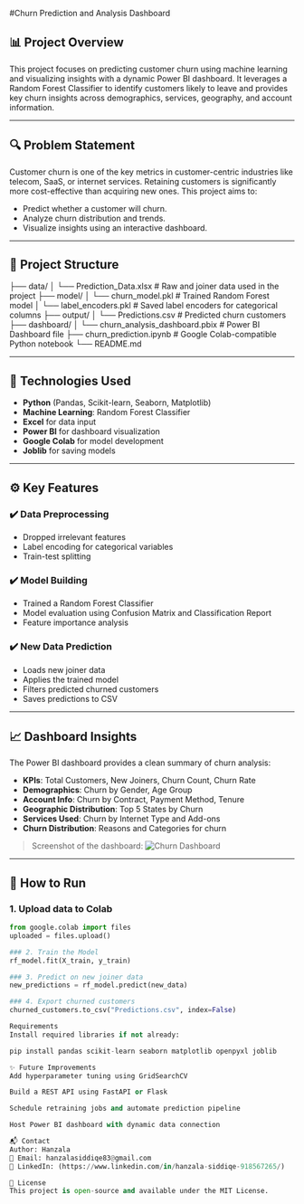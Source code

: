#Churn Prediction and Analysis Dashboard

## 📊 Project Overview

This project focuses on predicting customer churn using machine learning and visualizing insights with a dynamic Power BI dashboard. It leverages a Random Forest Classifier to identify customers likely to leave and provides key churn insights across demographics, services, geography, and account information.

---

## 🔍 Problem Statement

Customer churn is one of the key metrics in customer-centric industries like telecom, SaaS, or internet services. Retaining customers is significantly more cost-effective than acquiring new ones. This project aims to:
- Predict whether a customer will churn.
- Analyze churn distribution and trends.
- Visualize insights using an interactive dashboard.

---

## 📁 Project Structure
├── data/
│ └── Prediction_Data.xlsx # Raw and joiner data used in the project
├── model/
│ └── churn_model.pkl # Trained Random Forest model
│ └── label_encoders.pkl # Saved label encoders for categorical columns
├── output/
│ └── Predictions.csv # Predicted churn customers
├── dashboard/
│ └── churn_analysis_dashboard.pbix # Power BI Dashboard file
├── churn_prediction.ipynb # Google Colab-compatible Python notebook
└── README.md


---

## 🧠 Technologies Used

- **Python** (Pandas, Scikit-learn, Seaborn, Matplotlib)
- **Machine Learning**: Random Forest Classifier
- **Excel** for data input
- **Power BI** for dashboard visualization
- **Google Colab** for model development
- **Joblib** for saving models

---

## ⚙️ Key Features

### ✔️ Data Preprocessing
- Dropped irrelevant features
- Label encoding for categorical variables
- Train-test splitting

### ✔️ Model Building
- Trained a Random Forest Classifier
- Model evaluation using Confusion Matrix and Classification Report
- Feature importance analysis

### ✔️ New Data Prediction
- Loads new joiner data
- Applies the trained model
- Filters predicted churned customers
- Saves predictions to CSV

---

## 📈 Dashboard Insights

The Power BI dashboard provides a clean summary of churn analysis:

- **KPIs**: Total Customers, New Joiners, Churn Count, Churn Rate
- **Demographics**: Churn by Gender, Age Group
- **Account Info**: Churn by Contract, Payment Method, Tenure
- **Geographic Distribution**: Top 5 States by Churn
- **Services Used**: Churn by Internet Type and Add-ons
- **Churn Distribution**: Reasons and Categories for churn

> Screenshot of the dashboard:
> ![Churn Dashboard](./dashboard/churn_analysis_summary.png)

---

## 🚀 How to Run

### 1. Upload data to Colab
```python
from google.colab import files
uploaded = files.upload()

### 2. Train the Model
rf_model.fit(X_train, y_train)

### 3. Predict on new joiner data
new_predictions = rf_model.predict(new_data)

### 4. Export churned customers
churned_customers.to_csv("Predictions.csv", index=False)

Requirements
Install required libraries if not already:

pip install pandas scikit-learn seaborn matplotlib openpyxl joblib

✨ Future Improvements
Add hyperparameter tuning using GridSearchCV

Build a REST API using FastAPI or Flask

Schedule retraining jobs and automate prediction pipeline

Host Power BI dashboard with dynamic data connection

📬 Contact
Author: Hanzala
📧 Email: hanzalasiddiqe83@gmail.com
🔗 LinkedIn: (https://www.linkedin.com/in/hanzala-siddiqe-918567265/)

📄 License
This project is open-source and available under the MIT License.
